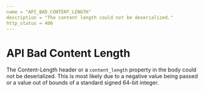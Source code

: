 ```yaml
---
name = "API_BAD_CONTENT_LENGTH"
description = "The content length could not be deserialized."
http_status = 400
---
```


# API Bad Content Length

The Content-Length header or a `content_length` property in the body could not be deserialized. This is most
likely due to a negative value being passed or a value out of bounds of a standard signed 64-bit integer.
